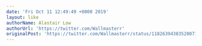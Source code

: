 ```yaml
---
date: 'Fri Oct 11 12:49:49 +0000 2019'
layout: like
authorName: Alastair Low
authorUrl: 'https://twitter.com/Wallmasterr'
originalPost: 'https://twitter.com/Wallmasterr/status/1182639438352007168'
---
```

